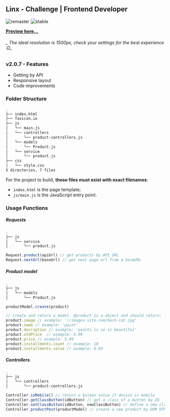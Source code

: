 ## Linx - Challenge | Frontend Developer
   ![remaster](https://img.shields.io/badge/remaster-v2.0.7-green?labelColor=black&style=flat) ![stable](https://img.shields.io/badge/stable-v2.0.7-blue?labelColor=black&style=flat)  
 
**[Preview here...](https://alessondejesus.github.io/linx-test-dsn/ "Click here")**
###### _  The ideal resolution is 1500px,  check your settings for the best experience :D_

### v2.0.7 - Features

- Getting by API
- Responsive layout
- Code improvements

### Folder Structure
  ```sh
.
├── index.html
├── favicon.io
├── js
│   └── main.js
│   └── controllers
│   	└── product-controllers.js
│   └── models
│   	└── Product.js
│   └── service
│   	└── product.js
├── css
│   └── style.css
5 directories, 7 files
```
For the project to build,  **these files must exist with exact filenames**:

-   `index.html`  is the page template;
-   `js/main.js`  is the JavaScript entry point.

### Usage Functions
##### Requests
 ```sh
.
├── js
│   └── service
│   	└── product.js
```

```javascript
Request.product(apiUrl) // get products by API URL
Request.nextUrl(baseUrl) // get next page url from a baseURL
 ```
 ##### Product model
 ```sh
.
├── js
│   └── models
│   	└── Product.js

```

```javascript
productModel.create(product) 

// create and return a model. @product is a object and should return:
product.image // example: '//images.site.com/back-cat.jpg'
product.name // example: 'paint'
product.decription // example: 'paints is so is beautiful'
product.oldPrice  // example: 6.99
product.price // example: 5.99
product.installments.count // example: 10
product.installments.value // example: 0.69
 ```
  ##### Controllers
 ```sh
.
├── js
│   └── controllers
│   	└── product-controllers.js

```

```javascript
Controller.isMobile() // return a bolean value if device is mobile 
Controller.getClassButton(idButton) // get a class of a button by ID
Controller.setClassButton(idButton, newClassButton) // define a new class of a button by ID
Controller.productPost(productModel) // create a new product by DOM HTML

 ```
